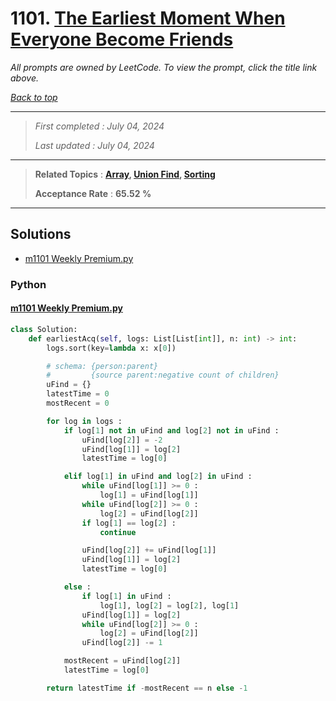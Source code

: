 # 1101. [The Earliest Moment When Everyone Become Friends](<https://leetcode.com/problems/the-earliest-moment-when-everyone-become-friends>)

*All prompts are owned by LeetCode. To view the prompt, click the title link above.*

*[Back to top](<../README.md>)*

------

> *First completed : July 04, 2024*
>
> *Last updated : July 04, 2024*

------

> **Related Topics** : **[Array](<by_topic/Array.md>), [Union Find](<by_topic/Union Find.md>), [Sorting](<by_topic/Sorting.md>)**
>
> **Acceptance Rate** : **65.52 %**

------

## Solutions

- [m1101 Weekly Premium.py](<../my-submissions/m1101 Weekly Premium.py>)
### Python
#### [m1101 Weekly Premium.py](<../my-submissions/m1101 Weekly Premium.py>)
```Python
class Solution:
    def earliestAcq(self, logs: List[List[int]], n: int) -> int:
        logs.sort(key=lambda x: x[0])

        # schema: {person:parent}
        #         {source parent:negative count of children} 
        uFind = {}
        latestTime = 0
        mostRecent = 0

        for log in logs :
            if log[1] not in uFind and log[2] not in uFind :
                uFind[log[2]] = -2
                uFind[log[1]] = log[2]
                latestTime = log[0]

            elif log[1] in uFind and log[2] in uFind :
                while uFind[log[1]] >= 0 :
                    log[1] = uFind[log[1]]
                while uFind[log[2]] >= 0 :
                    log[2] = uFind[log[2]]
                if log[1] == log[2] :
                    continue

                uFind[log[2]] += uFind[log[1]]
                uFind[log[1]] = log[2]
                latestTime = log[0]

            else :
                if log[1] in uFind :
                    log[1], log[2] = log[2], log[1]
                uFind[log[1]] = log[2]
                while uFind[log[2]] >= 0 :
                    log[2] = uFind[log[2]]
                uFind[log[2]] -= 1

            mostRecent = uFind[log[2]]
            latestTime = log[0]

        return latestTime if -mostRecent == n else -1
```

